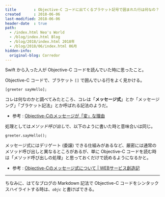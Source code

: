 ```yaml
---
title        : Objective-C コードに出てくるブラケット記号で囲まれた行は何なの？ … メッセージ式の話
created      : 2018-06-06
last-modified: 2018-06-06
header-date  : true
path:
  - /index.html Neo's World
  - /blog/index.html Blog
  - /blog/2018/index.html 2018年
  - /blog/2018/06/index.html 06月
hidden-info:
  original-blog: Corredor
---
```


Swift から入った人が Objective-C コードを読んでいた時に思ったこと。

Objective-C コードで、ブラケット `[]` で囲んでいる行をよく見かける。

```objc
[greeter sayHello];
```

コレは何なのかと調べてみたところ、コレは「**メッセージ式**」とか「メッセージング」「ブラケット記法」とか呼ばれる記法のようだ。

- 参考 : [Objective-Cのメッセージが「変」な理由](https://qiita.com/hp0me/items/c83a1ee1e322e3374982)

処理としては*メソッド呼び出し*で、以下のように書いた時と意味合いは同じ。

```objc
greeter.sayHello();
```

メッセージ式にはデリゲート (委譲) できる仕組みがあるなど、厳密には通常のメソッド呼び出しと異なるところがあるが、単に Objective-C コードを読む時は「メソッド呼び出しの処理」と思っておくだけで読めるようになるかと。

- 参考 : [Objective-Cのメッセージ式について | WEBサービス創造記](http://linuxserver.jp/プログラミング/objective-c/message_expression)

---

ちなみに、はてなブログの Markdown 記法で Objective-C コードをシンタックスハイライトする時は、*`objc`* と書けばできる。
